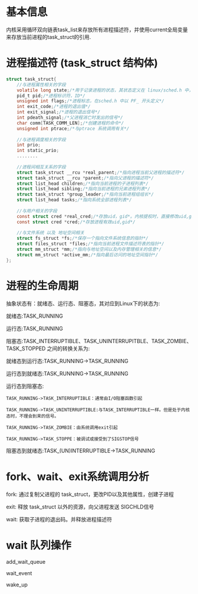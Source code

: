 # 基本信息
内核采用循环双向链表task_list来存放所有进程描述符，并使用current全局变量来存放当前进程的task_struct的引用.

# 进程描述符 (task_struct 结构体)

```c
struct task_struct{
    //与进程属性相关的字段
    volatile long state;/*用于记录进程的状态，其状态定义在 linux/sched.h 中，以TASK_开头 */
    pid_t pid;/*进程标识符，ID*/
    unsigned int flags;/*进程标志，在sched.h 中以 PF_ 开头定义*/
    int exit_code;/*进程的退出值*/
    int exit_signal;/*进程的退出信号*/
    int pdeath_signal;/*父进程消亡时发出的信号*/
    char comm[TASK_COMM_LEN];/*创建进程的命令*/
    unsigned int ptrace;/*与ptrace 系统调用有关*/
    
    //与进程调度相关的字段
    int prio;
    int static_prio;
    ........
    
    //进程间相互关系的字段
    struct task_struct __rcu *real_parent;/*指向进程当前父进程的描述符*/
    struct task_struct __rcu *parent;/*指向父进程的描述符*/
    struct list_head children;/*指向当前进程的子进程列表*/
    struct list_head sibling;/*指向当前进程的兄弟进程列表*/
    struct task_struct *group_leader;/*指向当前进程组组长*/
    struct list_head tasks;/*指向系统全部进程列表*/
    
    //与用户相关的字段
    const struct cred *real_cred;/*存放uid，gid*。内核提权时，直接修改uid,gid为0 既可*/
    const struct cred *cred;/*存放进程有效uid,gid*/
    
    //与文件系统 以及 地址空间相关
    struct fs_struct *fs;/*保存一个指向文件系统信息的指针*/
    struct files_struct *files;/*指向当前进程文件描述符表的指针*/
    struct mm_struct *mm;/*指向与地址空间以及内存管理相关的信息*/
    struct mm_struct *active_mm;/*指向最后访问的地址空间指针*/
};
```

# 进程的生命周期

抽象状态有：就绪态、运行态、阻塞态，其对应到Linux下的状态为:

就绪态:TASK_RUNNING

运行态:TASK_RUNNING

阻塞态:TASK_INTERRUPTIBLE、TASK_UNINTERRUPITBLE、TASK_ZOMBIE、TASK_STOPPED 
之间的转换关系为:

就绪态到运行态:TASK_RUNNING->TASK_RUNNING

运行态到就绪态:TASK_RUNNING->TASK_RUNNING

运行态到阻塞态:
    
    TASK_RUNNING->TASK_INTERRUPTIBLE：通常由I/O阻塞函数引起
    
    TASK_RUNNING->TASK_UNINTERRUPTIBLE:与TASK_INTERRUPTIBLE一样。但是处于内核态时，不理会到来的信号。
    
    TASK_RUNNING->TASK_ZOMBIE：由系统调用exit引起
    
    TASK_RUNNING->TASK_STOPPE：被调试或接受到了SIGSTOP信号
    
阻塞态到就绪态:TASK_(UN)INTERRUPTIBLE->TASK_RUNNING

    
# fork、wait、exit系统调用分析

fork: 通过复制父进程的 task_struct，更改PID以及其他属性，创建子进程

exit: 释放 task_struct 以外的资源，向父进程发送 SIGCHLD信号

wait: 获取子进程的退出码。并释放进程描述符

# wait 队列操作

add_wait_queue

wait_event

wake_up